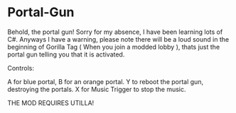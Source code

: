 # Portal-Gun
Behold, the portal gun! Sorry for my absence, I have been learning lots of C#. Anyways I have a warning, please note there will be a loud sound in the beginning of Gorilla Tag ( When you join a modded lobby ), thats just the portal gun telling you that it is activated.  

Controls: 

A for blue portal, 
B for an orange portal.
Y to reboot the portal gun, destroying the portals.
X for Music
Trigger to stop the music.

THE MOD REQUIRES UTILLA!
